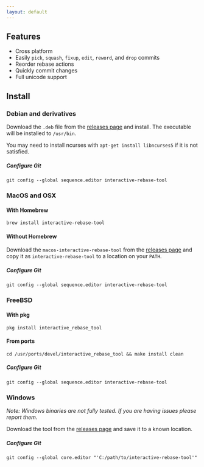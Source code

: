 ```yaml
---
layout: default
---
```


## Features

* Cross platform
* Easily `pick`, `squash`, `fixup`, `edit`, `reword`, and `drop` commits
* Reorder rebase actions
* Quickly commit changes
* Full unicode support

## Install

### Debian and derivatives

Download the `.deb` file from the [releases page][releases] and install. The executable will be installed to `/usr/bin`.

You may need to install ncurses with `apt-get install libncurses5` if it is not satisfied.

##### Configure Git

    git config --global sequence.editor interactive-rebase-tool

### MacOS and OSX

#### With Homebrew

    brew install interactive-rebase-tool

#### Without Homebrew

Download the `macos-interactive-rebase-tool` from the [releases page][releases] and copy it as `interactive-rebase-tool`
to a location on your `PATH`.

##### Configure Git

    git config --global sequence.editor interactive-rebase-tool

### FreeBSD

#### With pkg

    pkg install interactive_rebase_tool

#### From ports

    cd /usr/ports/devel/interactive_rebase_tool && make install clean

##### Configure Git

    git config --global sequence.editor interactive-rebase-tool

### Windows

*Note: Windows binaries are not fully tested. If you are having issues please report them.*

Download the tool from the [releases page][releases] and save it to a known location.

##### Configure Git

    git config --global core.editor "'C:/path/to/interactive-rebase-tool'"

[releases]:https://github.com/MitMaro/git-interactive-rebase-tool/releases
